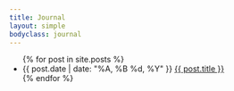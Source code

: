 ```yaml
---
title: Journal
layout: simple
bodyclass: journal
---
```


<ul class="archive">
{% for post in site.posts %}
  <li>
      <time>{{ post.date | date: "%A, %B %d, %Y" }}</time>
      <a href="{{ post.url }}">{{ post.title }}</a>
  </li>
{% endfor %}
</ul>
